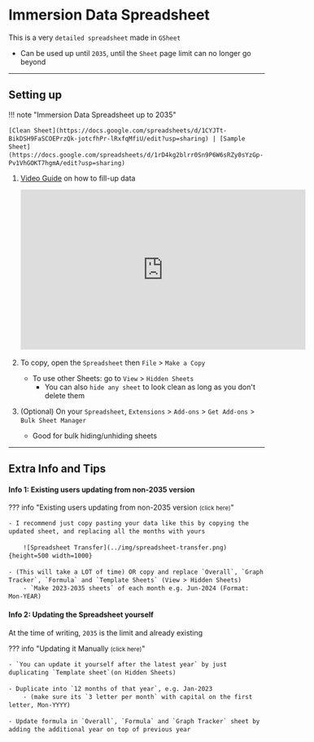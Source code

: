 # Immersion Data Spreadsheet

This is a very `detailed spreadsheet` made in `GSheet`

- Can be used up until `2035`, until the `Sheet` page limit can no longer go beyond

---

## Setting up

!!! note "Immersion Data Spreadsheet up to 2035"

    [Clean Sheet](https://docs.google.com/spreadsheets/d/1CYJTt-BikDSH9FaSCOEPrzQk-jotcfhPr-lRxfqMfiU/edit?usp=sharing) | [Sample Sheet](https://docs.google.com/spreadsheets/d/1rD4kg2blrr0Sn9P6W6sRZy0sYzGp-Pv1VhGOKT7hgmA/edit?usp=sharing)


1. [Video Guide](https://youtu.be/iklOYoIq7ew) on how to fill-up data

    <iframe width="560" height="315" src="https://www.youtube.com/embed/iklOYoIq7ew" title="Mining Demo" frameborder="0" allow="accelerometer; autoplay; clipboard-write; encrypted-media; gyroscope; picture-in-picture; web-share" allowfullscreen></iframe>

2. To copy, open the `Spreadsheet` then `File` > `Make a Copy`
    - To use other Sheets: go to `View` > `Hidden Sheets`
        - You can also `hide any sheet` to look clean as long as you don't delete them

3. (Optional) On your `Spreadsheet`, `Extensions` > `Add-ons` > `Get Add-ons` > `Bulk Sheet Manager`
    - Good for bulk hiding/unhiding sheets

---

## Extra Info and Tips

#### Info 1: Existing users updating from non-2035 version

??? info "Existing users updating from non-2035 version <small>(click here)</small>"

    - I recommend just copy pasting your data like this by copying the updated sheet, and replacing all the months with yours

        ![Spreadsheet Transfer](../img/spreadsheet-transfer.png){height=500 width=1000}

    - (This will take a LOT of time) OR copy and replace `Overall`, `Graph Tracker`, `Formula` and `Template Sheets` (View > Hidden Sheets)
        - `Make 2023-2035 sheets` of each month e.g. Jun-2024 (Format: Mon-YEAR)

#### Info 2: Updating the Spreadsheet yourself

At the time of writing, `2035` is the limit and already existing

??? info "Updating it Manually <small>(click here)</small>"

    - `You can update it yourself after the latest year` by just duplicating `Template sheet`(on Hidden Sheets)
    
    - Duplicate into `12 months of that year`, e.g. Jan-2023
        - (make sure its `3 letter per month` with capital on the first letter, Mon-YYYY)
    
    - Update formula in `Overall`, `Formula` and `Graph Tracker` sheet by adding the additional year on top of previous year